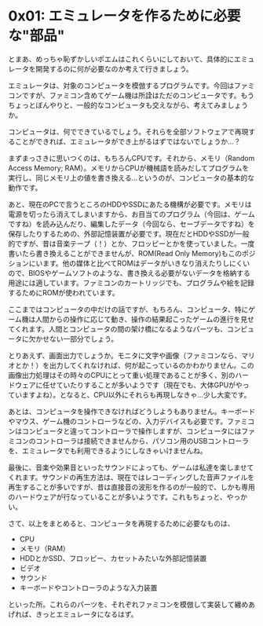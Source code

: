 # 0x01: エミュレータを作るために必要な"部品"

とまあ、めっちゃ恥ずかしいポエムはこれくらいにしておいて、具体的にエミュレータを開発するのに何が必要なのか考えて行きましょう。

エミュレータは、対象のコンピュータを模倣するプログラムです。今回はファミコンですが、ファミコン含めてゲーム機は所詮はただのコンピュータです。もうちょっとぼんやりと、一般的なコンピュータも交えながら、考えてみましょうか。

コンピュータは、何でできているでしょう。それらを全部ソフトウェアで再現することができれば、エミュレータができ上がるはずではないでしょうか…？

まずまっさきに思いつくのは、もちろんCPUです。それから、メモリ（Random Access Memory; RAM）。メモリからCPUが機械語を読みだしてプログラムを実行し、同じメモリ上の値を書き換える…というのが、コンピュータの基本的な動作です。

あと、現在のPCで言うところのHDDやSSDにあたる機構が必要です。メモリは電源を切ったら消えてしまいますから、お目当てのプログラム（今回は、ゲームですね）を読み込んだり、編集したデータ（今回なら、セーブデータですね）を保存したりするための、外部記憶装置が必要です。現在だとHDDやSSDが一般的ですが、昔は音楽テープ（！）とか、フロッピーとかを使っていました。一度書いたら書き換えることができませんが、ROM(Read Only Memory)もこのポジションにいます。他の媒体と比べてROMはデータがいきなり消えたりしにくいので、BIOSやゲームソフトのような、書き換える必要がないデータを格納する用途には適しています。ファミコンのカートリッジでも、プログラムや絵を記録するためにROMが使われています。

ここまではコンピュータの中だけの話ですが、もちろん、コンピュータ、特にゲーム機は人間からの操作に応じて動き、操作の結果起こったゲームの進行を見せてくれます。人間とコンピュータの間の架け橋になるようなパーツも、コンピュータに欠かせない一部分でしょう。

とりあえず、画面出力でしょうか。モニタに文字や画像（ファミコンなら、マリオとか！）を出力してくれなければ、何が起こっているのかわかりません。この画像出力処理はその時々のCPUにとって重い処理であることが多く、別のハードウェアに任せていたりすることが多いようです（現在でも、大体GPUがやっていますよね）。となると、CPU以外にそれらも再現しなきゃ…少し大変です。

あとは、コンピュータを操作できなければどうしようもありません。キーボードやマウス、ゲーム機のコントローラなどの、入力デバイスも必要です。ファミコンはコンピュータと違ってコントローラで操作しますが、コンピュータにはファミコンのコントローラは接続できませんから、パソコン用のUSBコントローラを、エミュレータでも利用できるようにしなきゃいけませんね。

最後に、音楽や効果音といったサウンドによっても、ゲームは私達を楽しませてくれます。サウンドの再生方法は、現在ではレコーディングした音声ファイルを再生することが多いですが、昔は直接音の波形を作るのが一般的で、しかも専用のハードウェアが行なっていることが多いようです。これもちょっと、やっかい。

さて、以上をまとめると、コンピュータを再現するために必要なものは、

- CPU
- メモリ（RAM）
- HDDとかSSD、フロッピー、カセットみたいな外部記憶装置
- ビデオ
- サウンド
- キーボードやコントローラのような入力装置

といった所。これらのパーツを、それぞれファミコンを模倣して実装して纏めあげれば、きっとエミュレータになるはず。

